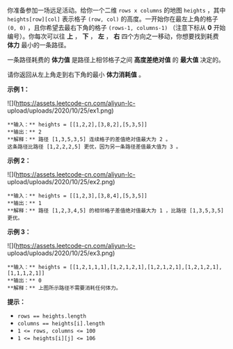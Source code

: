 你准备参加一场远足活动。给你一个二维 `rows x columns` 的地图 `heights` ，其中 `heights[row][col]` 表示格子
`(row, col)` 的高度。一开始你在最左上角的格子 `(0, 0)` ，且你希望去最右下角的格子 `(rows-1, columns-1)`
（注意下标从 **0** 开始编号）。你每次可以往 **上** ， **下** ， **左** ， **右** 四个方向之一移动，你想要找到耗费
**体力** 最小的一条路径。

一条路径耗费的 **体力值** 是路径上相邻格子之间 **高度差绝对值** 的 **最大值** 决定的。

请你返回从左上角走到右下角的最小 **体力消耗值** 。

**示例 1：**

![](https://assets.leetcode-cn.com/aliyun-lc-
upload/uploads/2020/10/25/ex1.png)

    
    
    **输入：** heights = [[1,2,2],[3,8,2],[5,3,5]]
    **输出：** 2
    **解释：** 路径 [1,3,5,3,5] 连续格子的差值绝对值最大为 2 。
    这条路径比路径 [1,2,2,2,5] 更优，因为另一条路径差值最大值为 3 。
    

**示例 2：**

![](https://assets.leetcode-cn.com/aliyun-lc-
upload/uploads/2020/10/25/ex2.png)

    
    
    **输入：** heights = [[1,2,3],[3,8,4],[5,3,5]]
    **输出：** 1
    **解释：** 路径 [1,2,3,4,5] 的相邻格子差值绝对值最大为 1 ，比路径 [1,3,5,3,5] 更优。
    

**示例 3：**

![](https://assets.leetcode-cn.com/aliyun-lc-
upload/uploads/2020/10/25/ex3.png)

    
    
    **输入：** heights = [[1,2,1,1,1],[1,2,1,2,1],[1,2,1,2,1],[1,2,1,2,1],[1,1,1,2,1]]
    **输出：** 0
    **解释：** 上图所示路径不需要消耗任何体力。
    

**提示：**

  * `rows == heights.length`
  * `columns == heights[i].length`
  * `1 <= rows, columns <= 100`
  * `1 <= heights[i][j] <= 106`


